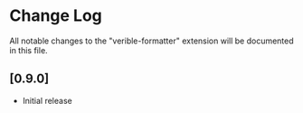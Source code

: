 # Change Log

All notable changes to the "verible-formatter" extension will be documented in this file.

## [0.9.0]

- Initial release
